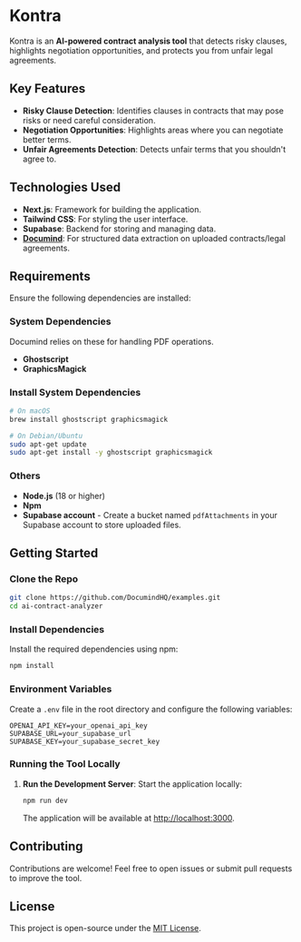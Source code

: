 # Kontra 

Kontra is an **AI-powered contract analysis tool** that detects risky clauses, highlights negotiation opportunities, and protects you from unfair legal agreements. 

## Key Features
- **Risky Clause Detection**: Identifies clauses in contracts that may pose risks or need careful consideration.
- **Negotiation Opportunities**: Highlights areas where you can negotiate better terms.
- **Unfair Agreements Detection**: Detects unfair terms that you shouldn't agree to.

## Technologies Used
- **Next.js**: Framework for building the application.
- **Tailwind CSS**: For styling the user interface.
- **Supabase**: Backend for storing and managing data.
- [**Documind**](https://github.com/DocumindHQ/documind): For structured data extraction on uploaded contracts/legal agreements.

## Requirements
Ensure the following dependencies are installed:

### System Dependencies
Documind relies on these for handling PDF operations.

- **Ghostscript** 
- **GraphicsMagick**

### Install System Dependencies
```bash
# On macOS
brew install ghostscript graphicsmagick

# On Debian/Ubuntu
sudo apt-get update
sudo apt-get install -y ghostscript graphicsmagick
```

### Others
- **Node.js** (18 or higher)
- **Npm**
- **Supabase account** - Create a bucket named `pdfAttachments` in your Supabase account to store uploaded files.

## Getting Started

### Clone the Repo
```bash
git clone https://github.com/DocumindHQ/examples.git
cd ai-contract-analyzer
```

### Install Dependencies
Install the required dependencies using npm:
```bash
npm install
```

### Environment Variables
Create a `.env` file in the root directory and configure the following variables:

```env
OPENAI_API_KEY=your_openai_api_key
SUPABASE_URL=your_supabase_url
SUPABASE_KEY=your_supabase_secret_key
```

### Running the Tool Locally
1. **Run the Development Server**:
   Start the application locally:
   ```bash
   npm run dev
   ```

   The application will be available at [http://localhost:3000](http://localhost:3000).

## Contributing
Contributions are welcome! Feel free to open issues or submit pull requests to improve the tool.

## License
This project is open-source under the [MIT License](LICENSE).
